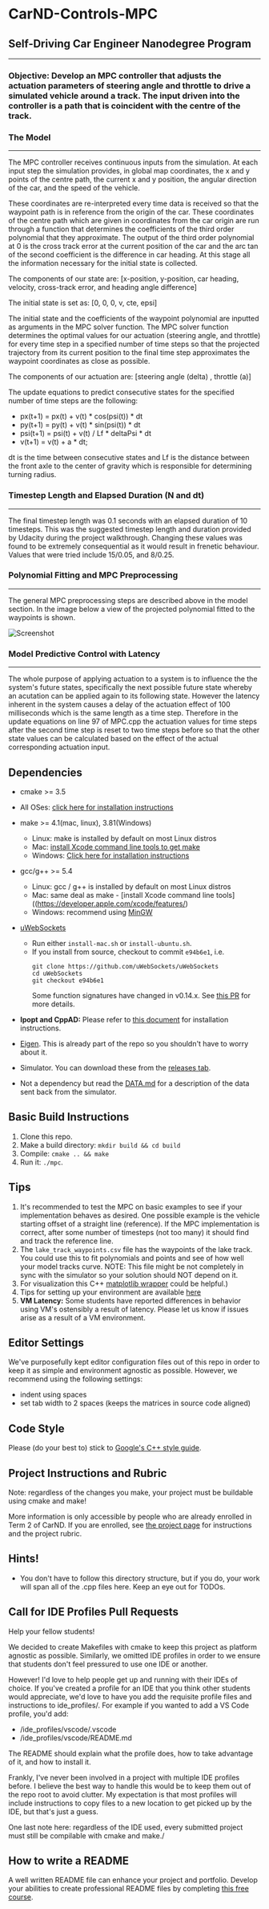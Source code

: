 # CarND-Controls-MPC
## Self-Driving Car Engineer Nanodegree Program

---
### Objective: Develop an MPC controller that adjusts the actuation parameters of steering angle and throttle to drive a simulated vehicle around a track. The input driven into the controller is a path that is coincident with the centre of the track. 


### The Model
---
The MPC controller receives continuous inputs from the simulation. At each input step the simulation provides, in global map coordinates, the x and y points of the centre path, the current x and y position, the angular direction of the car, and the speed of the vehicle.

These coordinates are re-interpreted every time data is received so that the waypoint path is in reference from the origin of the car. These coordinates of the centre path which are given in coordinates from the car origin are run through a function that determines the coefficients of the third order polynomial that they approximate. The output of the third order polynomial at 0 is the cross track error at the current position of the car and the arc tan of the second coefficient is the difference in car heading. At this stage all the information necessary for the initial state is collected. 

The components of our state are: [x-position, y-position, car heading, velocity, cross-track error, and heading angle difference]

The initial state is set as: [0, 0, 0, v, cte, epsi]

The initial state and the coefficients of the waypoint polynomial are inputted as arguments in the MPC solver function. The MPC solver function determines the optimal values for our actuation (steering angle, and throttle) for every time step in a specified number of time steps so that the projected trajectory from its current position to the final time step approximates the waypoint coordinates as close as possible. 

The components of our actuation are: [steering angle (delta) , throttle (a)]

The update equations to predict consecutive states for the specified number of time steps are the following:
- px(t+1) = px(t) + v(t) * cos(psi(t)) * dt
- py(t+1) = py(t) + v(t) * sin(psi(t)) * dt
- psi(t+1) = psi(t) + v(t) / Lf * deltaPsi * dt
- v(t+1) = v(t) + a * dt;

dt is the time between consecutive states and Lf is the distance between the front axle to the center of gravity which is responsible for determining turning radius. 

### Timestep Length and Elapsed Duration (N and dt)
---
The final timestep length was 0.1 seconds with an elapsed duration of 10 timesteps. This was the suggested timestep length and duration provided by Udacity during the project walkthrough. Changing these values was found to be extremely consequential as it would result in frenetic behaviour. Values that were tried include 15/0.05, and 8/0.25.

### Polynomial Fitting and MPC Preprocessing 
---
The general MPC preprocessing steps are described above in the model section. In the image below a view of the projected polynomial fitted to the waypoints is shown.

![Screenshot](Screen.jpg)

### Model Predictive Control with Latency
---
The whole purpose of applying actuation to a system is to influence the the system's future states, specifically the next possible future state whereby an acutation can be applied again to its following state. However the latency inherent in the system causes a delay of the actuation effect of 100 milliseconds which is the same length as a time step. Therefore in the update equations on line 97 of MPC.cpp the actuation values for time steps after the second time step is reset to two time steps before so that the other state values can be calculated based on the effect of the actual corresponding actuation input. 


## Dependencies

* cmake >= 3.5
 * All OSes: [click here for installation instructions](https://cmake.org/install/)
* make >= 4.1(mac, linux), 3.81(Windows)
  * Linux: make is installed by default on most Linux distros
  * Mac: [install Xcode command line tools to get make](https://developer.apple.com/xcode/features/)
  * Windows: [Click here for installation instructions](http://gnuwin32.sourceforge.net/packages/make.htm)
* gcc/g++ >= 5.4
  * Linux: gcc / g++ is installed by default on most Linux distros
  * Mac: same deal as make - [install Xcode command line tools]((https://developer.apple.com/xcode/features/)
  * Windows: recommend using [MinGW](http://www.mingw.org/)
* [uWebSockets](https://github.com/uWebSockets/uWebSockets)
  * Run either `install-mac.sh` or `install-ubuntu.sh`.
  * If you install from source, checkout to commit `e94b6e1`, i.e.
    ```
    git clone https://github.com/uWebSockets/uWebSockets
    cd uWebSockets
    git checkout e94b6e1
    ```
    Some function signatures have changed in v0.14.x. See [this PR](https://github.com/udacity/CarND-MPC-Project/pull/3) for more details.

* **Ipopt and CppAD:** Please refer to [this document](https://github.com/udacity/CarND-MPC-Project/blob/master/install_Ipopt_CppAD.md) for installation instructions.
* [Eigen](http://eigen.tuxfamily.org/index.php?title=Main_Page). This is already part of the repo so you shouldn't have to worry about it.
* Simulator. You can download these from the [releases tab](https://github.com/udacity/self-driving-car-sim/releases).
* Not a dependency but read the [DATA.md](./DATA.md) for a description of the data sent back from the simulator.


## Basic Build Instructions

1. Clone this repo.
2. Make a build directory: `mkdir build && cd build`
3. Compile: `cmake .. && make`
4. Run it: `./mpc`.

## Tips

1. It's recommended to test the MPC on basic examples to see if your implementation behaves as desired. One possible example
is the vehicle starting offset of a straight line (reference). If the MPC implementation is correct, after some number of timesteps
(not too many) it should find and track the reference line.
2. The `lake_track_waypoints.csv` file has the waypoints of the lake track. You could use this to fit polynomials and points and see of how well your model tracks curve. NOTE: This file might be not completely in sync with the simulator so your solution should NOT depend on it.
3. For visualization this C++ [matplotlib wrapper](https://github.com/lava/matplotlib-cpp) could be helpful.)
4.  Tips for setting up your environment are available [here](https://classroom.udacity.com/nanodegrees/nd013/parts/40f38239-66b6-46ec-ae68-03afd8a601c8/modules/0949fca6-b379-42af-a919-ee50aa304e6a/lessons/f758c44c-5e40-4e01-93b5-1a82aa4e044f/concepts/23d376c7-0195-4276-bdf0-e02f1f3c665d)
5. **VM Latency:** Some students have reported differences in behavior using VM's ostensibly a result of latency.  Please let us know if issues arise as a result of a VM environment.

## Editor Settings

We've purposefully kept editor configuration files out of this repo in order to
keep it as simple and environment agnostic as possible. However, we recommend
using the following settings:

* indent using spaces
* set tab width to 2 spaces (keeps the matrices in source code aligned)

## Code Style

Please (do your best to) stick to [Google's C++ style guide](https://google.github.io/styleguide/cppguide.html).

## Project Instructions and Rubric

Note: regardless of the changes you make, your project must be buildable using
cmake and make!

More information is only accessible by people who are already enrolled in Term 2
of CarND. If you are enrolled, see [the project page](https://classroom.udacity.com/nanodegrees/nd013/parts/40f38239-66b6-46ec-ae68-03afd8a601c8/modules/f1820894-8322-4bb3-81aa-b26b3c6dcbaf/lessons/b1ff3be0-c904-438e-aad3-2b5379f0e0c3/concepts/1a2255a0-e23c-44cf-8d41-39b8a3c8264a)
for instructions and the project rubric.

## Hints!

* You don't have to follow this directory structure, but if you do, your work
  will span all of the .cpp files here. Keep an eye out for TODOs.

## Call for IDE Profiles Pull Requests

Help your fellow students!

We decided to create Makefiles with cmake to keep this project as platform
agnostic as possible. Similarly, we omitted IDE profiles in order to we ensure
that students don't feel pressured to use one IDE or another.

However! I'd love to help people get up and running with their IDEs of choice.
If you've created a profile for an IDE that you think other students would
appreciate, we'd love to have you add the requisite profile files and
instructions to ide_profiles/. For example if you wanted to add a VS Code
profile, you'd add:

* /ide_profiles/vscode/.vscode
* /ide_profiles/vscode/README.md

The README should explain what the profile does, how to take advantage of it,
and how to install it.

Frankly, I've never been involved in a project with multiple IDE profiles
before. I believe the best way to handle this would be to keep them out of the
repo root to avoid clutter. My expectation is that most profiles will include
instructions to copy files to a new location to get picked up by the IDE, but
that's just a guess.

One last note here: regardless of the IDE used, every submitted project must
still be compilable with cmake and make./

## How to write a README
A well written README file can enhance your project and portfolio.  Develop your abilities to create professional README files by completing [this free course](https://www.udacity.com/course/writing-readmes--ud777).

